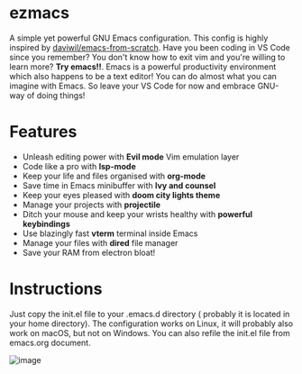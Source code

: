 # ezmacs
A simple yet powerful GNU Emacs configuration. This config is highly inspired by  [daviwil/emacs-from-scratch](https://github.com/daviwil/emacs-from-scratch).
Have you been coding in VS Code since you remember? You don't know how to exit vim and you're willing to learn more? **Try emacs!!**. Emacs is a powerful productivity
environment which also happens to be a text editor! You can do almost what you can imagine with Emacs. So leave your VS Code for now and embrace GNU-way of doing things!

# Features
+  Unleash editing power with **Evil mode** Vim emulation layer
+ Code like a pro with **lsp-mode**
+ Keep your life and files organised with **org-mode**
+ Save time in Emacs minibuffer with **Ivy and counsel**
+ Keep your eyes pleased with **doom city lights theme**
+ Manage your projects with **projectile**
+ Ditch your mouse and keep your wrists healthy with **powerful keybindings**
+ Use blazingly fast **vterm** terminal inside Emacs
+ Manage your files with **dired** file manager
+ Save your RAM from electron bloat!

# Instructions
Just copy the init.el file to your .emacs.d directory ( probably it is located in your home directory). The configuration works on Linux, it will probably also work
on macOS, but not on Windows. You can also refile the init.el file from emacs.org document. 

![image](https://user-images.githubusercontent.com/59435262/181731350-7747326d-33b4-4ed8-98ca-1ba66ad2f8ed.png)


